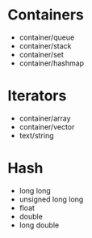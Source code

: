 # Containers
- container/queue
- container/stack
- container/set
- container/hashmap

# Iterators
- container/array
- container/vector
- text/string

# Hash
- long long
- unsigned long long
- float
- double
- long double
